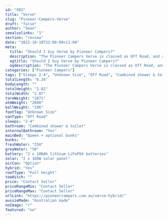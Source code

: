 ```yaml
---
id: "902"
title: "Verve"
slug: "Pioneer-Campers-Verve"
draft: "false"
author: "Sean"
seealsolinks: "1"
section: "review"
date: "2022-10-10T22:00:09+11:00"
meta:
  title: "Should I buy Verve by Pioneer Campers?"
  description: "The Pioneer Campers Verve is classed as Off Road, and sleeps 2-4 people. It is Australian made and comes in at Unknown Size. It generally has Combined shower & toilet."
  ogtitle: "Should I buy Verve by Pioneer Campers?"
  ogdescription: "The Pioneer Campers Verve is classed as Off Road, and sleeps 2-4 people. It is Australian made and comes in at Unknown Size. It generally has Combined shower & toilet."
categories: ["Pioneer Campers"]
tags: ["Sleeps 2-4", "Unknown Size", "Off Road", "Combined shower & toilet", "Full height", "Price Unknown"]
totalLength: "6.34"
bodyLength: ""
totalHeight: "2.82"
totalWidth: "2.07"
tareWeight: "1871"
atmWeight: "2600"
ballWeight: "196"
footTag: "Unknown Size"
vanType: "Off Road"
sleeps: "2-4"
bathroom: "Combined shower & toilet"
internalBathroom: "Yes"
mainBed: "Queen + optional bunks"
bunks: ""
freshWater: "250"
greyWater: "50"
battery: "2 x 100Ah lithium LiFePO4 batteries"
solar: "2 x 160W solar panel"
airCon: "Option"
hybrid: "Yes"
roofType: "Full height"
towHitch: ""
price: "Contact Seller"
priceRangeMin: "Contact Seller"
priceRangeMax: "Contact Seller"
urlLink: "https://pioneercampers.com.au/verve-hybrid/"
aussieMade: "Australian made"
noImage: "r"
featured: "no"
---
```

